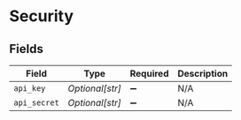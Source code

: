 # Security


## Fields

| Field              | Type               | Required           | Description        |
| ------------------ | ------------------ | ------------------ | ------------------ |
| `api_key`          | *Optional[str]*    | :heavy_minus_sign: | N/A                |
| `api_secret`       | *Optional[str]*    | :heavy_minus_sign: | N/A                |